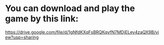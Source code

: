 # You can download and play the game by this link:

https://drive.google.com/file/d/1gNfdKXqFsBRQKqyfN7MDjELey4zaQX9B/view?usp=sharing
